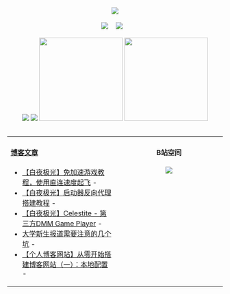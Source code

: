 <!-- 动态打字效果 -->
<h1 align="center">
  <a href="https://blog.mnxy.eu.org/">
    <img style="margin:auto" src="https://readme-typing-svg.herokuapp.com?color=%2336BCF7&lines=&nbsp;&nbsp;&nbsp;&nbsp;&nbsp;&nbsp;今日事，今日毕！">
  </a>
</h1>

<!-- 个人资料徽标 -->
<div align="center">
  <a href="https://blog.mnxy.eu.org/"><img src="https://img.shields.io/badge/website-个人博客-5c5c5c?style=flat&logo=github"></a>&emsp;
  <a href="https://space.bilibili.com/381745966"><img src="https://img.shields.io/badge/B站空间-bilibili-ff69b4?style=flat&logo=bilibili"></a>&emsp;
</div>
<br>

<!-- GitHub数据统计 -->
<div align="center">
  <img src="https://moe-counter.glitch.me/get/@MengNianxiaoyao?theme=gelbooru" />
  <img src="https://cdn.statically.io/gh/MengNianxiaoyao/MengNianxiaoyao@main/assets/github-contribution-grid-snake.svg" />
  <img height="195px" src="https://cdn.statically.io/gh/MengNianxiaoyao/MengNianxiaoyao@main/assets/github-stats.svg" />
  <img height="195px" src="https://cdn.statically.io/gh/MengNianxiaoyao/MengNianxiaoyao@main/assets/top-langs.svg" />
</div>
<br>

<table align="center">
  
<td valign="top" width="50%">
  
#### <a href="https://blog.mnxy.eu.org/" target="_blank">博客文章</a>
  
<!-- START_SECTION:blog -->
* <a href='https://blog.mnxy.eu.org/posts/baiye1' target='_blank'>【白夜极光】免加速游戏教程，使用直连速度起飞</a> - 
* <a href='https://blog.mnxy.eu.org/posts/baiye2' target='_blank'>【白夜极光】启动器反向代理搭建教程</a> - 
* <a href='https://blog.mnxy.eu.org/posts/baiye3' target='_blank'>【白夜极光】Celestite - 第三方DMM Game Player</a> - 
* <a href='https://blog.mnxy.eu.org/posts/baodao' target='_blank'>大学新生报道需要注意的几个坑</a> - 
* <a href='https://blog.mnxy.eu.org/posts/boke1' target='_blank'>【个人博客网站】从零开始搭建博客网站（一）：本地配置</a> - 
<!-- END_SECTION:blog -->
</td>
<td valign="top" width="50%">
  <!-- BiliBili数据 -->
<div align="center">
  
#### B站空间
  <a href="https://space.bilibili.com/381745966"><img src="https://stats.justsong.cn/api/bilibili/?id=381745966"/></a>
</div>
</td> 
</table>
